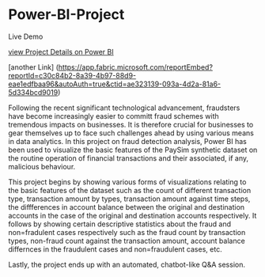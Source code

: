 # Power-BI-Project

Live Demo

[view Project Details on Power BI](https://app.fabric.microsoft.com/links/xxmRlA10hz?ctid=ae323139-093a-4d2a-81a6-5d334bcd9019&pbi_source=linkShare)

[another Link] (https://app.fabric.microsoft.com/reportEmbed?reportId=c30c84b2-8a39-4b97-88d9-eae1edfbaa96&autoAuth=true&ctid=ae323139-093a-4d2a-81a6-5d334bcd9019)

Following the recent significant technological advancement, fraudsters have become increasingly easier to committ fraud schemes with tremendous impacts on businesses. It is therefore crucial for businesses to gear themselves up to face such challenges ahead by using various means in data analytics. In this project on fraud detection analysis, Power BI has been used to visualize the basic features of the PaySim synthetic dataset on the routine operation of financial transactions and their associated, if any, malicious behaviour.

This project begins by showing various forms of visualizations relating to the basic features of the dataset such as the count of different transaction type, transaction amount by types, transaction amount against time steps, the diffferences in account balance between the original and destination accounts in the case of the original and destination accounts respectively. It follows by showing certain descriptive statistics about the fraud and non=fradulent cases respectively such as the fraud count by transaction types, non-fraud count against the transaction amount, account balance differnces in the fraudulent cases and non=fraudulent cases, etc.

Lastly, the project ends up with an automated, chatbot-like Q&A session. 
